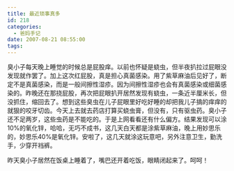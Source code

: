 ```yaml
---
title: 最近琐事真多
id: 218
categories:
  - 爸妈手记
date: 2007-08-21 08:55:00
tags:
---
```


臭小子每天晚上睡觉的时候总是屁股痒。以前也怀疑是蛲虫，但半夜扒拉过屁眼没发现就作罢了。加上这次红屁股，真是担心真菌感染。用了紫草麻油后见好了，断定不是真菌感染，而是一般间擦性湿疹。因为间擦性湿疹也会有真菌感染或细菌感染的。昨晚还在那挠屁股，再次把屁眼扒开居然发现有蛲虫，一条近半厘米长，但没抓住，缩回去了。想到这些臭虫在儿子屁眼里好吃好睡的却把我儿子搞的痒痒的就狠的咬牙切齿。今天上去就去药店打算买蛲虫膏，但没有，只有驱虫药。臭小子还不足两岁，这些虫药是不能吃的。于是上网看看还有什么偏方。结果发现可以涂10%的氧化锌，哈哈，无巧不成书，这几天白天都是涂紫草麻油，晚上用妙思乐的，妙思乐40%是氧化锌。安啦了，这几天就涂这玩意吧，另外注意卫生，勤洗手，少穿开裆裤。

昨天臭小子居然在饭桌上睡着了，嘴巴还开着吃饭，眼睛闭起来了。呵呵！